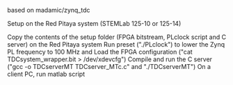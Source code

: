 based on madamic/zynq_tdc

Setup on the Red Pitaya system (STEMLab 125-10 or 125-14)

Copy the contents of the setup folder (FPGA bitstream, PLclock script and C server) on the Red Pitaya system
Run preset ("./PLclock") to lower the Zynq PL frequency to 100 MHz and Load the FPGA configuration ("cat TDCsystem_wrapper.bit > /dev/xdevcfg")
Compile and run the C server ("gcc -o TDCserverMT TDCserver_MTc.c" and "./TDCserverMT")
On a client PC, run matlab script
